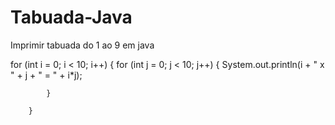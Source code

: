 # Tabuada-Java
Imprimir tabuada do 1 ao 9 em java

for (int i = 0; i < 10; i++) {
            for (int j = 0; j < 10; j++) {
                System.out.println(i + " x " + j + " = " + i*j);

            }

        }
